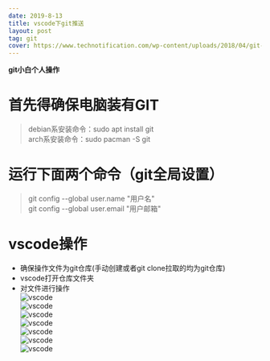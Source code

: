 ```yaml
---
date: 2019-8-13
title: vscode下git推送
layout: post
tag: git
cover: https://www.technotification.com/wp-content/uploads/2018/04/git-commands.jpg
---
```


**git小白个人操作**

# 首先得确保电脑装有GIT
> debian系安装命令：sudo apt install git  
> arch系安装命令：sudo pacman -S git  


# 运行下面两个命令（git全局设置）
>git config --global user.name "用户名"   
>git config --global user.email "用户邮箱"

# vscode操作
+ 确保操作文件为git仓库(手动创建或者git clone拉取的均为git仓库)
+ vscode打开仓库文件夹
+ 对文件进行操作  
![vscode](/assets/img/vscode/shot1)  
![vscode](/assets/img/vscode/shot2)  
![vscode](/assets/img/vscode/shot3)  
![vscode](/assets/img/vscode/shot4)  
![vscode](/assets/img/vscode/shot5)  
![vscode](/assets/img/vscode/shot6)  
![vscode](/assets/img/vscode/shot7) 